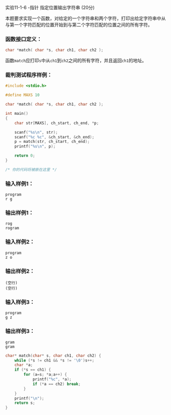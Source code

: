 实验11-1-6 -指针 指定位置输出字符串 (20分)

本题要求实现一个函数，对给定的一个字符串和两个字符，打印出给定字符串中从与第一个字符匹配的位置开始到与第二个字符匹配的位置之间的所有字符。

### 函数接口定义：

```c++
char *match( char *s, char ch1, char ch2 );
```

函数`match`应打印`s`中从`ch1`到`ch2`之间的所有字符，并且返回`ch1`的地址。

### 裁判测试程序样例：

```c++
#include <stdio.h>

#define MAXS 10

char *match( char *s, char ch1, char ch2 );

int main()
{
    char str[MAXS], ch_start, ch_end, *p;

    scanf("%s\n", str);
    scanf("%c %c", &ch_start, &ch_end);
    p = match(str, ch_start, ch_end);
    printf("%s\n", p);

    return 0;
}

/* 你的代码将被嵌在这里 */
```

### 输入样例1：

```in
program
r g
```

### 输出样例1：

```out
rog
rogram
```

### 输入样例2：

```
program
z o
```

### 输出样例2：

```
(空行)
(空行)
```

### 输入样例3：

```
program
g z
```

### 输出样例3：

```
gram
gram
```



```c++
char* match(char* s, char ch1, char ch2) {
	while (*s != ch1 && *s != '\0')s++;
    char *a;
	if (*s == ch1) {
		for (a=s; *a;a++) {
			printf("%c", *a);
			if (*a == ch2) break;
		}
	}
	printf("\n");
	return s;
}
```

